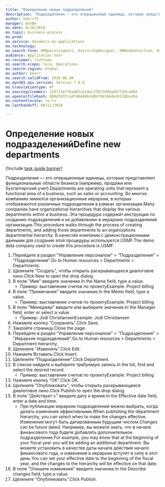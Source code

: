 ```yaml
--- 
title: "Определение новых подразделений"
description: "Подразделения — это операционные единицы, которые представляют функциональные области бизнеса (например, продажи или бухгалтерский учет)."
author: kherr75
manager: AnnBe
ms.date: 8/29/2018
ms.topic: business-process
ms.prod: 
ms.service: dynamics-ax-applications
ms.technology: 
ms.search.form: OMOperatingUnit, HierarchyDesigner, OMNodeSelection, HierarchyPublishAndCloseForm
audience: Application User
ms.reviewer: rschloma
ms.search.scope: Core, Operations
ms.search.region: Global
ms.author: kherr
ms.search.validFrom: 2016-06-30
ms.dyn365.ops.version: Version 7.0.0
ms.translationtype: HT
ms.sourcegitcommit: 32d71167fdad65cb1dec37671999a497759ca484
ms.openlocfilehash: 689d7d3fca4f48448b240b7561bbde26118bce54
ms.contentlocale: ru-ru
ms.lasthandoff: 09/11/2018

---
```

# <a name="define-new-departments"></a><span data-ttu-id="350ec-103">Определение новых подразделений</span><span class="sxs-lookup"><span data-stu-id="350ec-103">Define new departments</span></span>

[!include [task guide banner](../../includes/task-guide-banner.md)]

<span data-ttu-id="350ec-104">Подразделения — это операционные единицы, которые представляют функциональные области бизнеса (например, продажи или бухгалтерский учет).</span><span class="sxs-lookup"><span data-stu-id="350ec-104">Departments are operating units that represent a functional area of a business, such as sales or accounting.</span></span> <span data-ttu-id="350ec-105">Во многих компаниях имеются организационные иерархии, в которых отображаются различные подразделения в рамках организации.</span><span class="sxs-lookup"><span data-stu-id="350ec-105">Many companies have organizational hierarchies that display the various departments within a business.</span></span> <span data-ttu-id="350ec-106">Эта процедура содержит инструкции по созданию подразделений и их добавлению в иерархию подразделений организации.</span><span class="sxs-lookup"><span data-stu-id="350ec-106">This procedure walks through the process of creating departments, and adding those departments to an organizations departmental hierarchy.</span></span> <span data-ttu-id="350ec-107">В качестве компании с демонстрационными данными для создания этой процедуры используется USMF.</span><span class="sxs-lookup"><span data-stu-id="350ec-107">The demo data company used to create this procedure is USMF.</span></span>

1. <span data-ttu-id="350ec-108">Перейдите в раздел "Управление персоналом" > "Подразделения" > "Подразделения".</span><span class="sxs-lookup"><span data-stu-id="350ec-108">Go to Human resources > Departments > Departments.</span></span>
2. <span data-ttu-id="350ec-109">Щелкните "Создать", чтобы открыть раскрывающееся диалоговое окно.</span><span class="sxs-lookup"><span data-stu-id="350ec-109">Click New to open the drop dialog.</span></span>
3. <span data-ttu-id="350ec-110">В поле "Имя" введите значение.</span><span class="sxs-lookup"><span data-stu-id="350ec-110">In the Name field, type a value.</span></span>
    * <span data-ttu-id="350ec-111">Пример: выставление счетов по проекту</span><span class="sxs-lookup"><span data-stu-id="350ec-111">Example: Project billing</span></span>  
4. <span data-ttu-id="350ec-112">В поле "Примечание" введите значение.</span><span class="sxs-lookup"><span data-stu-id="350ec-112">In the Memo field, type a value.</span></span>
    * <span data-ttu-id="350ec-113">Пример: выставление счетов по проекту</span><span class="sxs-lookup"><span data-stu-id="350ec-113">Example: Project billing</span></span>  
5. <span data-ttu-id="350ec-114">В поле "Менеджер" введите или выберите значение.</span><span class="sxs-lookup"><span data-stu-id="350ec-114">In the Manager field, enter or select a value.</span></span>
    * <span data-ttu-id="350ec-115">Пример: Jodi Christiansen</span><span class="sxs-lookup"><span data-stu-id="350ec-115">Example: Jodi Christiansen</span></span>  
6. <span data-ttu-id="350ec-116">Нажмите кнопку "Сохранить".</span><span class="sxs-lookup"><span data-stu-id="350ec-116">Click Save.</span></span>
7. <span data-ttu-id="350ec-117">Закройте страницу.</span><span class="sxs-lookup"><span data-stu-id="350ec-117">Close the page.</span></span>
8. <span data-ttu-id="350ec-118">Перейдите в раздел "Управление персоналом" > "Подразделения" > "Иерархия подразделений".</span><span class="sxs-lookup"><span data-stu-id="350ec-118">Go to Human resources > Departments > Department hierarchy.</span></span>
9. <span data-ttu-id="350ec-119">Щелкните "Изменить".</span><span class="sxs-lookup"><span data-stu-id="350ec-119">Click Edit.</span></span>
10. <span data-ttu-id="350ec-120">Нажмите Вставить.</span><span class="sxs-lookup"><span data-stu-id="350ec-120">Click Insert.</span></span>
11. <span data-ttu-id="350ec-121">Щелкните "Подразделение".</span><span class="sxs-lookup"><span data-stu-id="350ec-121">Click Department.</span></span>
12. <span data-ttu-id="350ec-122">В списке найдите и выберите требуемую запись.</span><span class="sxs-lookup"><span data-stu-id="350ec-122">In the list, find and select the desired record.</span></span>
    * <span data-ttu-id="350ec-123">Пример: выставление счетов по проекту</span><span class="sxs-lookup"><span data-stu-id="350ec-123">Example: Project billing</span></span>  
13. <span data-ttu-id="350ec-124">Нажмите кнопку "OК".</span><span class="sxs-lookup"><span data-stu-id="350ec-124">Click OK.</span></span>
14. <span data-ttu-id="350ec-125">Щелкните "Опубликовать", чтобы открыть раскрывающееся диалоговое окно.</span><span class="sxs-lookup"><span data-stu-id="350ec-125">Click Publish to open the drop dialog.</span></span>
15. <span data-ttu-id="350ec-126">В поле "Действует с" введите дату и время.</span><span class="sxs-lookup"><span data-stu-id="350ec-126">In the Effective date field, enter a date and time.</span></span>
    * <span data-ttu-id="350ec-127">При публикации иерархии подразделений можно выбрать, когда делать изменения эффективными.</span><span class="sxs-lookup"><span data-stu-id="350ec-127">When publishing the department hierarchy, you can select when to make the changes effective.</span></span> <span data-ttu-id="350ec-128">Изменения могут быть датированным будущим числом.</span><span class="sxs-lookup"><span data-stu-id="350ec-128">Changes can be future dated.</span></span> <span data-ttu-id="350ec-129">Например, вы можете знать, что в начале финансового года будете добавлять дополнительное подразделение.</span><span class="sxs-lookup"><span data-stu-id="350ec-129">For example, you may know that at the beginning of your fiscal year you will be adding an additional department.</span></span> <span data-ttu-id="350ec-130">Вы можете установить в качестве даты начала действия начало финансового года, и изменения в иерархии вступят в силу в этот день.</span><span class="sxs-lookup"><span data-stu-id="350ec-130">You can set your effective date to the beginning of the fiscal year, and the changes to the hierarchy will be effective on that date.</span></span>  
16. <span data-ttu-id="350ec-131">В поле "Опишите изменения" введите значение.</span><span class="sxs-lookup"><span data-stu-id="350ec-131">In the Describe changes field, type a value.</span></span>
17. <span data-ttu-id="350ec-132">Щелкните "Опубликовать".</span><span class="sxs-lookup"><span data-stu-id="350ec-132">Click Publish.</span></span>


